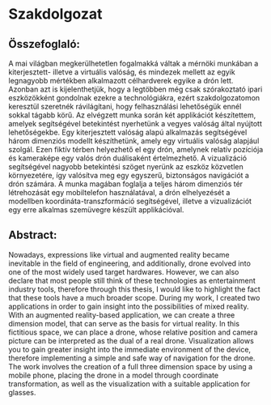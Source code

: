 # Szakdolgozat

##  Összefoglaló:


A mai világban megkerülhetetlen fogalmakká váltak a mérnöki munkában a kiterjesztett- illetve a virtuális valóság, és mindezek mellett az egyik legnagyobb mértékben alkalmazott célhardverek egyike a drón lett. Azonban azt is kijelenthetjük, hogy a legtöbben még csak szórakoztató ipari eszközökként gondolnak ezekre a technológiákra, ezért szakdolgozatomon keresztül szeretnék rávilágítani, hogy felhasználási lehetőségük ennél sokkal tágabb körű.
Az elvégzett munka során két applikációt készítettem, amelyek segítségével betekintést nyerhetünk a vegyes valóság által nyújtott lehetőségekbe. Egy kiterjesztett valóság alapú alkalmazás segítségével három dimenziós modellt készíthetünk, amely egy virtuális valóság alapjául szolgál. Ezen fiktív térben helyezhető el egy drón, amelynek relatív pozíciója és kameraképe egy valós drón duálisaként értelmezhető. A vizualizáció segítségével nagyobb betekintési szöget nyerünk az eszköz közvetlen környezetére, így valósítva meg egy egyszerű, biztonságos navigációt a drón számára. 
A munka magában foglalja a teljes három dimenziós tér létrehozását egy mobiltelefon használatával, a drón elhelyezését a modellben koordináta-transzformáció segítségével, illetve a vizualizációt egy erre alkalmas szemüvegre készült applikációval.

## **Abstract:**

Nowadays, expressions like virtual and augmented reality became inevitable in the field of engineering, and additionally, drone evolved into one of the most widely used target hardwares. However, we can also declare that most people still think of these technologies as entertainment industry tools, therefore through this thesis, I would like to highlight the fact that these tools have a much broader scope. 
During my work, I created two applications in order to gain insight into the possibilities of mixed reality. With an augmented reality-based application, we can create a three dimension model, that can serve as the basis for virtual reality. In this fictitious space, we can place a drone, whose relative position and camera picture can be interpreted as the dual of a real drone. Visualization allows you to gain greater insight into the immediate environment of the device, therefore implementing a simple and safe way of navigation for the drone. 
The work involves the creation of a full three dimension space by using a mobile phone, placing the drone in a model through coordinate transformation, as well as the visualization with a suitable application for glasses.
